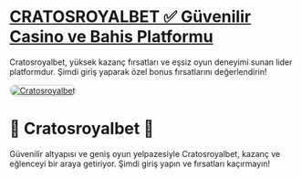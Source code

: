 # <a href="https://cutt.ly/CratosLink">CRATOSROYALBET ✅ Güvenilir Casino ve Bahis Platformu</a>
Cratosroyalbet, yüksek kazanç fırsatları ve eşsiz oyun deneyimi sunan lider platformdur. Şimdi giriş yaparak özel bonus fırsatlarını değerlendirin!

<a href="https://cutt.ly/CratosLink" title="Cratosroyalbet">
    <img src="https://i.ibb.co/BtMhhf6/g-venligiris.jpg" alt="Cratosroyalbet" style="max-width: 100%; border: 2px solid #ddd; border-radius: 10px;">
</a>

# 🌟 Cratosroyalbet 🌟
Güvenilir altyapısı ve geniş oyun yelpazesiyle Cratosroyalbet, kazanç ve eğlenceyi bir araya getiriyor. Şimdi giriş yapın ve fırsatları kaçırmayın!
